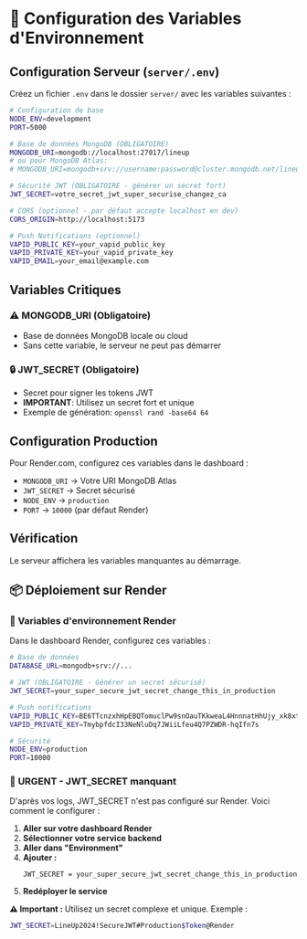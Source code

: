 # 🔧 Configuration des Variables d'Environnement

## Configuration Serveur (`server/.env`)

Créez un fichier `.env` dans le dossier `server/` avec les variables suivantes :

```bash
# Configuration de base
NODE_ENV=development
PORT=5000

# Base de données MongoDB (OBLIGATOIRE)
MONGODB_URI=mongodb://localhost:27017/lineup
# ou pour MongoDB Atlas:
# MONGODB_URI=mongodb+srv://username:password@cluster.mongodb.net/lineup

# Sécurité JWT (OBLIGATOIRE - générer un secret fort)
JWT_SECRET=votre_secret_jwt_super_securise_changez_ca

# CORS (optionnel - par défaut accepte localhost en dev)
CORS_ORIGIN=http://localhost:5173

# Push Notifications (optionnel)
VAPID_PUBLIC_KEY=your_vapid_public_key
VAPID_PRIVATE_KEY=your_vapid_private_key
VAPID_EMAIL=your_email@example.com
```

## Variables Critiques

### ⚠️ **MONGODB_URI** (Obligatoire)
- Base de données MongoDB locale ou cloud
- Sans cette variable, le serveur ne peut pas démarrer

### 🔒 **JWT_SECRET** (Obligatoire)
- Secret pour signer les tokens JWT
- **IMPORTANT**: Utilisez un secret fort et unique
- Exemple de génération: `openssl rand -base64 64`

## Configuration Production

Pour Render.com, configurez ces variables dans le dashboard :
- `MONGODB_URI` → Votre URI MongoDB Atlas
- `JWT_SECRET` → Secret sécurisé
- `NODE_ENV` → `production`
- `PORT` → `10000` (par défaut Render)

## Vérification

Le serveur affichera les variables manquantes au démarrage. 

## 📦 **Déploiement sur Render**

### 🔧 Variables d'environnement Render
Dans le dashboard Render, configurez ces variables :

```bash
# Base de données
DATABASE_URL=mongodb+srv://...

# JWT (OBLIGATOIRE - Générer un secret sécurisé)
JWT_SECRET=your_super_secure_jwt_secret_change_this_in_production

# Push notifications  
VAPID_PUBLIC_KEY=BE6TTcnzxhHpEBQTomuclPw9snOauTKkweaL4HnnnatHhUjy_xk8xtMqDHVYhm9PolO19WIuE_M41U7yofhAPA0
VAPID_PRIVATE_KEY=TmybpfdcI33NeNluDq7JWiiLfeu4Q7PZWDR-hqIfn7s

# Sécurité
NODE_ENV=production
PORT=10000
```

### 🚨 **URGENT - JWT_SECRET manquant**

D'après vos logs, JWT_SECRET n'est pas configuré sur Render.
Voici comment le configurer :

1. **Aller sur votre dashboard Render**
2. **Sélectionner votre service backend**  
3. **Aller dans "Environment"**
4. **Ajouter :**
   ```
   JWT_SECRET = your_super_secure_jwt_secret_change_this_in_production
   ```
5. **Redéployer le service**

**⚠️ Important :** Utilisez un secret complexe et unique. Exemple :
```bash
JWT_SECRET=LineUp2024!SecureJWT#Production$Token@Render
``` 